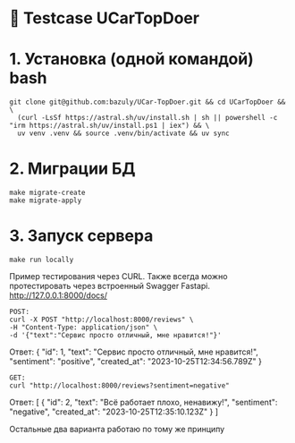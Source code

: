 # 🚀 Testcase UCarTopDoer
# 1. Установка (одной командой) bash

```
git clone git@github.com:bazuly/UCar-TopDoer.git && cd UCarTopDoer && \
  (curl -LsSf https://astral.sh/uv/install.sh | sh || powershell -c "irm https://astral.sh/uv/install.ps1 | iex") && \
  uv venv .venv && source .venv/bin/activate && uv sync
```

# 2. Миграции БД
```
make migrate-create
make migrate-apply
```

# 3. Запуск сервера
```
make run locally
```


Пример тестирования через CURL.
Также всегда можно протестировать через встроенный Swagger Fastapi. 
http://127.0.0.1:8000/docs/

```
POST:
curl -X POST "http://localhost:8000/reviews" \
-H "Content-Type: application/json" \
-d '{"text":"Сервис просто отличный, мне нравится!"}'
```

Ответ:
{
  "id": 1,
  "text": "Сервис просто отличный, мне нравится!",
  "sentiment": "positive",
  "created_at": "2023-10-25T12:34:56.789Z"
}

```
GET:
curl "http://localhost:8000/reviews?sentiment=negative"
```
Ответ:
[
  {
    "id": 2,
    "text": "Всё работает плохо, ненавижу!",
    "sentiment": "negative",
    "created_at": "2023-10-25T12:35:10.123Z"
  }
]

Остальные два варианта работаю по тому же принципу
